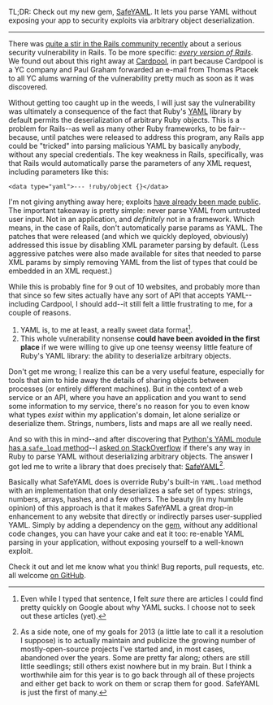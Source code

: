 TL;DR: Check out my new gem, [SafeYAML](http://dtao.github.com/safe_yaml). It lets you parse YAML without exposing your app to security exploits via arbitrary object deserialization.

***

There was [quite a stir in the Rails community recently](http://news.ycombinator.com/item?id=5028218) about a serious security vulnerability in Rails. To be more specific: [*every version of Rails*](https://groups.google.com/forum/#!topic/rubyonrails-security/61bkgvnSGTQ/discussion). We found out about this right away at [Cardpool](http://www.cardpool.com/), in part because Cardpool is a YC company and Paul Graham forwarded an e-mail from Thomas Ptacek to all YC alums warning of the vulnerability pretty much as soon as it was discovered.

Without getting too caught up in the weeds, I will just say the vulnerability was ultimately a consequence of the fact that Ruby's [YAML](http://www.yaml.org/) library by default permits the deserialization of arbitrary Ruby objects. This is a problem for Rails--as well as many other Ruby frameworks, to be fair--because, until patches were released to address this program, any Rails app could be "tricked" into parsing malicious YAML by basically anybody, without any special credentials. The key weakness in Rails, specifically, was that Rails would automatically parse the parameters of any XML request, including parameters like this:

~~~{: lang=xml }
<data type="yaml">--- !ruby/object {}</data>
~~~

I'm not giving anything away here; exploits [have already been made public](https://community.rapid7.com/community/metasploit/blog/2013/01/09/serialization-mischief-in-ruby-land-cve-2013-0156). The important takeaway is pretty simple: never parse YAML from untrusted user input. Not in an application, and *definitely* not in a framework. Which means, in the case of Rails, don't automatically parse params as YAML. The patches that were released (and which we quickly deployed, obviously) addressed this issue by disabling XML parameter parsing by default. (Less aggressive patches were also made available for sites that needed to parse XML params by simply removing YAML from the list of types that could be embedded in an XML request.)

While this is probably fine for 9 out of 10 websites, and probably more than that since so few sites actually have any sort of API that accepts YAML--including Cardpool, I should add--it still felt a little frustrating to me, for a couple of reasons.

1. YAML is, to me at least, a really sweet data format[^yaml-sweet-format].
2. This whole vulnerability nonsense **could have been avoided in the first place** if we were willing to give up one teensy weensy little feature of Ruby's YAML library: the ability to deserialize arbitrary objects.

Don't get me wrong; I realize this can be a very useful feature, especially for tools that aim to hide away the details of sharing objects between processes (or entirely different machines). But in the context of a web service or an API, where you have an application and you want to send some information to my service, there's no reason for you to even know what types *exist* within my application's domain, let alone serialize or deserialize them. Strings, numbers, lists and maps are all we really need.

And so with this in mind--and after discovering that [Python's YAML module has a `safe_load` method](http://pyyaml.org/wiki/PyYAMLDocumentation#Loader)--I [asked on StackOverflow](http://stackoverflow.com/questions/14348538/is-there-an-equivalent-to-yaml-safe-load-in-ruby) if there's any way in Ruby to parse YAML without deserializing arbitrary objects. The answer I got led me to write a library that does precisely that: [SafeYAML](http://dtao.github.com/safe_yaml)[^projects].

Basically what SafeYAML does is override Ruby's built-in `YAML.load` method with an implementation that only deserializes a safe set of types: strings, numbers, arrays, hashes, and a few others. The beauty (in my humble opinion) of this approach is that it makes SafeYAML a great drop-in enhancement to any website that directly or indirectly parses user-supplied YAML. Simply by adding a dependency on the [gem](http://rubygems.org/gems/safe_yaml), without any additional code changes, you can have your cake and eat it too: re-enable YAML parsing in your application, without exposing yourself to a well-known exploit.

Check it out and let me know what you think! Bug reports, pull requests, etc. all welcome [on GitHub](https://github.com/dtao/safe_yaml).

[^yaml-sweet-format]: Even while I typed that sentence, I felt *sure* there are articles I could find pretty quickly on Google about why YAML sucks. I choose not to seek out these articles (yet).

[^projects]: As a side note, one of my goals for 2013 (a little late to call it a resolution I suppose) is to actually maintain and publicize the growing number of mostly-open-source projects I've started and, in most cases, abandoned over the years. Some are pretty far along; others are still little seedlings; still others exist nowhere but in my brain. But I think a worthwhile aim for this year is to go back through all of these projects and either get back to work on them or scrap them for good. SafeYAML is just the first of many.
